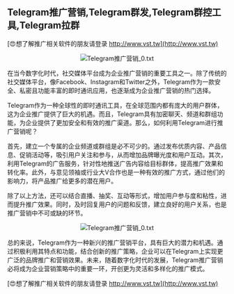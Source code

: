 ## **Telegram推广营销,Telegram群发,Telegram群控工具,Telegram拉群**

[😍想了解推广相关软件的朋友请登录 http://www.vst.tw](http://www.vst.tw)

 <center><img src="https://vst.tw/MP4/tuiguang/png/1.png" alt="Telegram推广营销_0.txt"></center>

在当今数字化时代，社交媒体平台成为企业推广营销的重要工具之一。除了传统的社交媒体平台，像Facebook、Instagram和Twitter之外，Telegram作为一款安全、私密且功能丰富的即时通讯应用，也逐渐成为企业推广营销的热门选择。

Telegram作为一种全球性的即时通讯工具，在全球范围内都有庞大的用户群体，这为企业推广提供了巨大的机遇。而且，Telegram具有加密聊天、频道和群组功能，为企业提供了更加安全和有效的推广渠道。那么，如何利用Telegram进行推广营销呢？

首先，建立一个专属的企业频道或群组是必不可少的。通过发布优质内容、产品信息、促销活动等，吸引用户关注和参与，从而增加品牌曝光度和用户互动。其次，利用Telegram的广告服务，针对性地推送广告内容给目标群体，提高推广效果和转化率。此外，与意见领袖或行业大V合作也是一种有效的推广方式，通过他们的影响力，将产品推广给更多的潜在用户。

除了以上方法，还可以结合直播、抽奖、互动等形式，增加用户参与度和粘性，进而提升推广效果。同时，及时回复用户的问题和反馈，建立良好的用户关系，也是推广营销中不可或缺的环节。

 <center><img src="https://vst.tw/MP4/tuiguang/png/6.png" alt="Telegram推广营销_0.txt"></center>

总的来说，Telegram作为一种新兴的推广营销平台，具有巨大的潜力和机遇。通过积极利用其特点和功能，结合创新的推广策略，企业可以在Telegram上实现更广泛的品牌推广和营销效果。未来，随着数字化时代的发展，Telegram推广营销必将成为企业营销策略中的重要一环，开创更为灵活和多样化的推广模式。

[😍想了解推广相关软件的朋友请登录 http://www.vst.tw](http://www.vst.tw)



